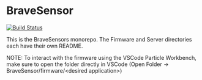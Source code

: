 # BraveSensor

[![Build Status](https://travis-ci.com/bravetechnologycoop/BraveSensor.svg?branch=master)](https://travis-ci.com/bravetechnologycoop/BraveSensor)

This is the BraveSensors monorepo. The Firmware and Server directories each have their own README.

NOTE: To interact with the firmware using the VSCode Particle Workbench, make sure to open the folder directly in VSCode (Open Folder -> BraveSensor/firmware/\<desired application\>)
 
